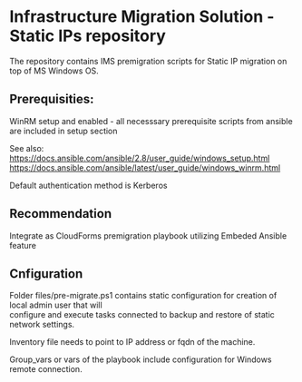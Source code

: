 # Infrastructure Migration Solution - Static IPs repository 

The repository contains IMS premigration scripts for Static IP migration on top of MS Windows OS.  

## Prerequisities:
WinRM setup and enabled - all necesssary prerequisite scripts from ansible are included in setup section  
  
See also:  
https://docs.ansible.com/ansible/2.8/user_guide/windows_setup.html  
https://docs.ansible.com/ansible/latest/user_guide/windows_winrm.html  
  
Default authentication method is Kerberos  

## Recommendation
Integrate as CloudForms premigration playbook utilizing Embeded Ansible feature  

## Cnfiguration
Folder files/pre-migrate.ps1 contains static configuration for creation of local admin user that will  
configure and execute tasks connected to backup and restore of static network settings.  
  
Inventory file needs to point to IP address or fqdn of the machine.  
  
Group_vars or vars of the playbook include configuration for Windows remote connection.
